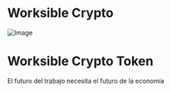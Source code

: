 # Worksible Crypto

![Image](https://t2404627.p.clickup-attachments.com/t2404627/a473c5d7-3c68-4079-8791-c1e12753806c/worksiblecrypto.png)

Worksible Crypto Token
======================

El futuro del trabajo necesita el futuro de la economía
